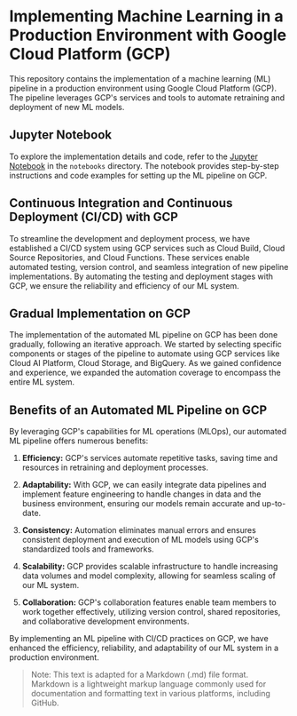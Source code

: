 # Implementing Machine Learning in a Production Environment with Google Cloud Platform (GCP)

This repository contains the implementation of a machine learning (ML) pipeline in a production environment using Google Cloud Platform (GCP). The pipeline leverages GCP's services and tools to automate retraining and deployment of new ML models.

## Jupyter Notebook

To explore the implementation details and code, refer to the [Jupyter Notebook](notebooks/Vertex_AI_custom_train_pipeline.ipynb) in the `notebooks` directory. The notebook provides step-by-step instructions and code examples for setting up the ML pipeline on GCP.

## Continuous Integration and Continuous Deployment (CI/CD) with GCP

To streamline the development and deployment process, we have established a CI/CD system using GCP services such as Cloud Build, Cloud Source Repositories, and Cloud Functions. These services enable automated testing, version control, and seamless integration of new pipeline implementations. By automating the testing and deployment stages with GCP, we ensure the reliability and efficiency of our ML system.

## Gradual Implementation on GCP

The implementation of the automated ML pipeline on GCP has been done gradually, following an iterative approach. We started by selecting specific components or stages of the pipeline to automate using GCP services like Cloud AI Platform, Cloud Storage, and BigQuery. As we gained confidence and experience, we expanded the automation coverage to encompass the entire ML system.

## Benefits of an Automated ML Pipeline on GCP

By leveraging GCP's capabilities for ML operations (MLOps), our automated ML pipeline offers numerous benefits:

1. **Efficiency:** GCP's services automate repetitive tasks, saving time and resources in retraining and deployment processes.

2. **Adaptability:** With GCP, we can easily integrate data pipelines and implement feature engineering to handle changes in data and the business environment, ensuring our models remain accurate and up-to-date.

3. **Consistency:** Automation eliminates manual errors and ensures consistent deployment and execution of ML models using GCP's standardized tools and frameworks.

4. **Scalability:** GCP provides scalable infrastructure to handle increasing data volumes and model complexity, allowing for seamless scaling of our ML system.

5. **Collaboration:** GCP's collaboration features enable team members to work together effectively, utilizing version control, shared repositories, and collaborative development environments.

By implementing an ML pipeline with CI/CD practices on GCP, we have enhanced the efficiency, reliability, and adaptability of our ML system in a production environment.

> Note: This text is adapted for a Markdown (.md) file format. Markdown is a lightweight markup language commonly used for documentation and formatting text in various platforms, including GitHub.